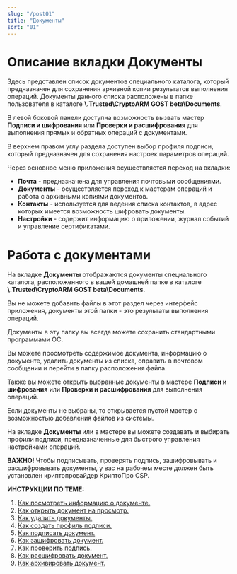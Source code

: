 ```yaml
---
slug: "/post01"
title: "Документы"
sort: "01"
---
```

# Описание вкладки Документы

Здесь представлен список документов специального каталога, который предназначен для сохранения архивной копии результатов выполнения операций.
Документы данного списка расположены в папке пользователя в каталоге **\\.Trusted\CryptoARM GOST beta\Documents**.

В левой боковой панели доступна возможность вызвать мастер  **Подписи и шифрования** или **Проверки и расшифрования** для выполнения прямых и обратных операций с документами.

В верхнем правом углу раздела доступен выбор профиля подписи, который предназначен для сохранения настроек параметров операций. 

Через основное меню приложения осуществляется переход на вкладки:

- **Почта** - предназначена для управления почтовыми сообщениями.
- **Документы** - осуществляется переход к мастерам операций и работа с архивными копиями документов.
- **Контакты** - используется для ведения списка контактов, в адрес которых имеется возможность шифровать документы.
- **Настройки** - содержит информацию о приложении, журнал событий и управление сертификатами. 

# Работа с документами

На вкладке **Документы** отображаются документы специального каталога, расположенного в вашей домашней папке в каталоге **\\.Trusted\CryptoARM GOST beta\Documents**.

Вы не можете добавить файлы в этот раздел через интерфейс приложения, документы этой папки - это результаты выполнения операций.

Документы в эту папку вы всегда можете сохранить стандартными программами ОС.

Вы можете просмотреть содержимое документа, информацию о документе, удалить документы из списка, оправить в почтовом сообщении и перейти в папку расположения файла.

Также вы можете открыть выбранные документы в мастере **Подписи и шифрования** или **Проверки и расшифрования** для выполнения операций.

Если документы не выбраны, то открывается пустой мастер с возможностью добавления файлов из системы.

На вкладке **Документы** или в мастере вы можете создавать и выбирать профили подписи, предназначенные для быстрого управления настройками операций. 

**ВАЖНО!**  Чтобы подписывать, проверять подпись, зашифровывать и расшифровывать документы, у вас на рабочем месте должен быть установлен криптопровайдер КриптоПро CSP.

 **ИНСТРУКЦИИ ПО ТЕМЕ:**  
1. [Как посмотреть информацию о документе.](https://docs.cryptoarm.ru/06-v3.2-Beta/004-documents/view-docs-info)  
2. [Как открыть документ на просмотр.](https://docs.cryptoarm.ru/06-v3.2-Beta/004-documents/open-doc)  
3. [Как удалить документы.](https://docs.cryptoarm.ru/06-v3.2-Beta/004-documents/delete-docs)  
4. [Как создать профиль подписи.](https://docs.cryptoarm.ru/06-v3.2-Beta/004-documents/create-profile)    
5. [Как подписать документ.](https://docs.cryptoarm.ru/06-v3.2-Beta/004-documents/sign)  
6. [Как зашифровать документ.](https://docs.cryptoarm.ru/06-v3.2-Beta/004-documents/cipher)  
7. [Как проверить подпись.](https://docs.cryptoarm.ru/06-v3.2-Beta/004-documents/verify)  
8. [Как расшифровать документ.](https://docs.cryptoarm.ru/06-v3.2-Beta/004-documents/decrypt)  
9. [Как архивировать документ.](https://docs.cryptoarm.ru/06-v3.2-Beta/004-documents/archive)  
